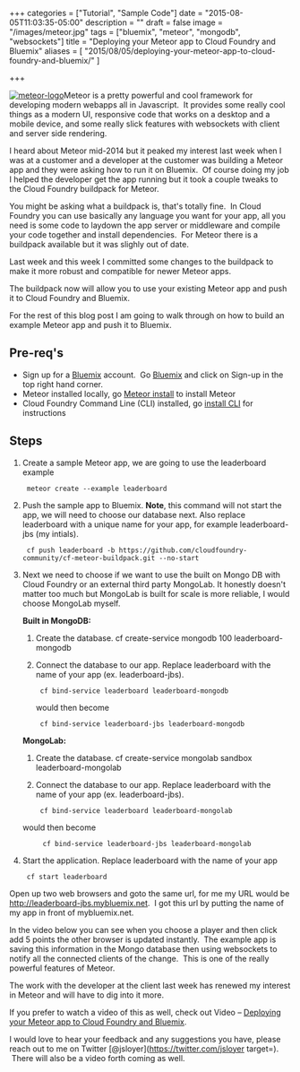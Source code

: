 +++
categories = ["Tutorial", "Sample Code"]
date = "2015-08-05T11:03:35-05:00"
description = ""
draft = false
image = "/images/meteor.jpg"
tags = ["bluemix", "meteor", "mongodb", "websockets"]
title = "Deploying your Meteor app to Cloud Foundry and Bluemix"
aliases = [
    "2015/08/05/deploying-your-meteor-app-to-cloud-foundry-and-bluemix/"
]

+++


[![meteor-logo](/images/2015/07/meteor-logo-300x71.png)](/images/2015/07/meteor-logo.png)Meteor is a pretty powerful and cool framework for developing modern webapps all in Javascript.  It provides some really cool things as a modern UI, responsive code that works on a desktop and a mobile device, and some really slick features with websockets with client and server side rendering.

I heard about Meteor mid-2014 but it peaked my interest last week when I was at a customer and a developer at the customer was building a Meteor app and they were asking how to run it on Bluemix.  Of course doing my job I helped the developer get the app running but it took a couple tweaks to the Cloud Foundry buildpack for Meteor.<!-- more -->

You might be asking what a buildpack is, that's totally fine.  In Cloud Foundry you can use basically any language you want for your app, all you need is some code to laydown the app server or middleware and compile your code together and install dependencies.  For Meteor there is a buildpack available but it was slighly out of date.

Last week and this week I committed some changes to the buildpack to make it more robust and compatible for newer Meteor apps.

The buildpack now will allow you to use your existing Meteor app and push it to Cloud Foundry and Bluemix.

For the rest of this blog post I am going to walk through on how to build an example Meteor app and push it to Bluemix.


## Pre-req's

  * Sign up for a [Bluemix](http://bluemix.net/?cm_mmc=Display-JeffSloyer.io-_-BluemixSampleApp-MeteorSample-_-Node-MongoLab-_-BM-DevAd) account.  Go [Bluemix](http://bluemix.net/?cm_mmc=Display-JeffSloyer.io-_-BluemixSampleApp-MeteorSample-_-Node-MongoLab-_-BM-DevAd) and click on Sign-up in the top right hand corner.
  * Meteor installed locally, go [Meteor install](https://www.meteor.com/install) to install Meteor
  * Cloud Foundry Command Line (CLI) installed, go [install CLI](https://www.ng.bluemix.net/docs/#starters/install_cli.html) for instructions

## Steps

1. Create a sample Meteor app, we are going to use the leaderboard example

        meteor create --example leaderboard


2. Push the sample app to Bluemix. **Note**, this command will not start the app, we will need to choose our database next. Also replace leaderboard with a unique name for your app, for example leaderboard-jbs (my intials).

        cf push leaderboard -b https://github.com/cloudfoundry-community/cf-meteor-buildpack.git --no-start


3. Next we need to choose if we want to use the built on Mongo DB with Cloud Foundry or an external third party MongoLab. It honestly doesn't matter too much but MongoLab is built for scale is more reliable, I would choose MongoLab myself.

    **Built in MongoDB:**

    1. Create the database.
            cf create-service mongodb 100 leaderboard-mongodb

    2. Connect the database to our app. Replace leaderboard with the name of your app (ex. leaderboard-jbs).

            cf bind-service leaderboard leaderboard-mongodb

        would then become

            cf bind-service leaderboard-jbs leaderboard-mongodb


    **MongoLab:**

    1. Create the database.
            cf create-service mongolab sandbox leaderboard-mongolab



    2. Connect the database to our app. Replace leaderboard with the name of your app (ex. leaderboard-jbs).

            cf bind-service leaderboard leaderboard-mongolab

     would then become

            cf bind-service leaderboard-jbs leaderboard-mongolab

4. Start the application. Replace leaderboard with the name of your app

        cf start leaderboard


Open up two web browsers and goto the same url, for me my URL would be http://leaderboard-jbs.mybluemix.net.  I got this url by putting the name of my app in front of mybluemix.net.

In the video below you can see when you choose a player and then click add 5 points the other browser is updated instantly.  The example app is saving this information in the Mongo database then using websockets to notify all the connected clients of the change.  This is one of the really powerful features of Meteor.



The work with the developer at the client last week has renewed my interest in Meteor and will have to dig into it more.

If you prefer to watch a video of this as well, check out Video – [Deploying your Meteor app to Cloud Foundry and Bluemix](/post/video-deploying-your-meteor-app-to-cloud-foundry-and-bluemix/).

I would love to hear your feedback and any suggestions you have, please reach out to me on Twitter [@jsloyer](https://twitter.com/jsloyer target=).  There will also be a video forth coming as well.
